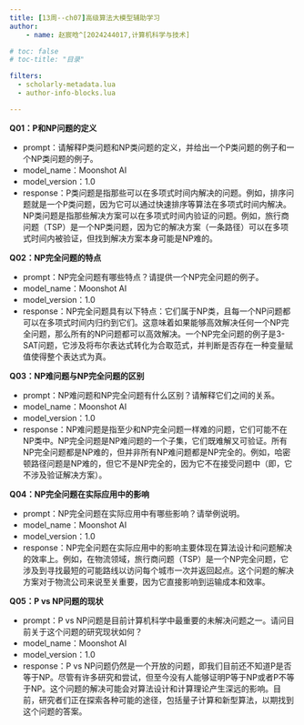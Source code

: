 ```yaml
---
title: [13周--ch07]高级算法大模型辅助学习
author:
    - name: 赵宸晗^[2024244017,计算机科学与技术]

# toc: false
# toc-title: "目录"

filters:
  - scholarly-metadata.lua
  - author-info-blocks.lua

---
```


**Q01：P和NP问题的定义**
- prompt：请解释P类问题和NP类问题的定义，并给出一个P类问题的例子和一个NP类问题的例子。
- model_name：Moonshot AI
- model_version：1.0
- response：P类问题是指那些可以在多项式时间内解决的问题。例如，排序问题就是一个P类问题，因为它可以通过快速排序等算法在多项式时间内解决。NP类问题是指那些解决方案可以在多项式时间内验证的问题。例如，旅行商问题（TSP）是一个NP类问题，因为它的解决方案（一条路径）可以在多项式时间内被验证，但找到解决方案本身可能是NP难的。

**Q02：NP完全问题的特点**
- prompt：NP完全问题有哪些特点？请提供一个NP完全问题的例子。
- model_name：Moonshot AI
- model_version：1.0
- response：NP完全问题具有以下特点：它们属于NP类，且每一个NP问题都可以在多项式时间内归约到它们。这意味着如果能够高效解决任何一个NP完全问题，那么所有的NP问题都可以高效解决。一个NP完全问题的例子是3-SAT问题，它涉及将布尔表达式转化为合取范式，并判断是否存在一种变量赋值使得整个表达式为真。

**Q03：NP难问题与NP完全问题的区别**
- prompt：NP难问题和NP完全问题有什么区别？请解释它们之间的关系。
- model_name：Moonshot AI
- model_version：1.0
- response：NP难问题是指至少和NP完全问题一样难的问题，它们可能不在NP类中。NP完全问题是NP难问题的一个子集，它们既难解又可验证。所有NP完全问题都是NP难的，但并非所有NP难问题都是NP完全的。例如，哈密顿路径问题是NP难的，但它不是NP完全的，因为它不在接受问题中（即，它不涉及验证解决方案）。

**Q04：NP完全问题在实际应用中的影响**
- prompt：NP完全问题在实际应用中有哪些影响？请举例说明。
- model_name：Moonshot AI
- model_version：1.0
- response：NP完全问题在实际应用中的影响主要体现在算法设计和问题解决的效率上。例如，在物流领域，旅行商问题（TSP）是一个NP完全问题，它涉及到寻找最短的可能路线以访问每个城市一次并返回起点。这个问题的解决方案对于物流公司来说至关重要，因为它直接影响到运输成本和效率。

**Q05：P vs NP问题的现状**
- prompt：P vs NP问题是目前计算机科学中最重要的未解决问题之一。请问目前关于这个问题的研究现状如何？
- model_name：Moonshot AI
- model_version：1.0
- response：P vs NP问题仍然是一个开放的问题，即我们目前还不知道P是否等于NP。尽管有许多研究和尝试，但至今没有人能够证明P等于NP或者P不等于NP。这个问题的解决可能会对算法设计和计算理论产生深远的影响。目前，研究者们正在探索各种可能的途径，包括量子计算和新型算法，以期找到这个问题的答案。